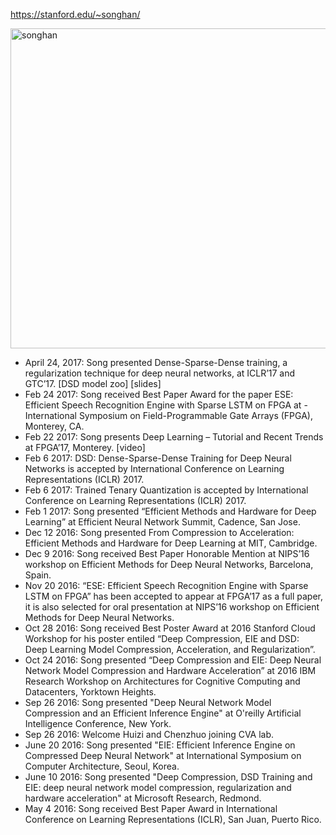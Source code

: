 https://stanford.edu/~songhan/

<img src="https://stanford.edu/~songhan/songhan.jpg" alt="songhan"  width="512">

- April 24, 2017: Song presented Dense-Sparse-Dense training, a regularization technique for deep neural networks, at ICLR’17 and GTC’17. [DSD model zoo] [slides]
- Feb 24 2017: Song received Best Paper Award for the paper ESE: Efficient Speech Recognition Engine with Sparse LSTM on FPGA at -  International Symposium on Field-Programmable Gate Arrays (FPGA), Monterey, CA.
- Feb 22 2017: Song presents Deep Learning – Tutorial and Recent Trends at FPGA’17, Monterey. [video]
- Feb 6 2017: DSD: Dense-Sparse-Dense Training for Deep Neural Networks is accepted by International Conference on Learning Representations (ICLR) 2017.
- Feb 6 2017: Trained Tenary Quantization is accepted by International Conference on Learning Representations (ICLR) 2017.
- Feb 1 2017: Song presented “Efficient Methods and Hardware for Deep Learning” at Efficient Neural Network Summit, Cadence, San Jose.
- Dec 12 2016: Song presented From Compression to Acceleration: Efficient Methods and Hardware for Deep Learning at MIT, Cambridge.
- Dec 9 2016: Song received Best Paper Honorable Mention at NIPS’16 workshop on Efficient Methods for Deep Neural Networks, Barcelona, Spain.
- Nov 20 2016: “ESE: Efficient Speech Recognition Engine with Sparse LSTM on FPGA” has been accepted to appear at FPGA’17 as a full paper, it is also selected for oral presentation at NIPS’16 workshop on Efficient Methods for Deep Neural Networks.
- Oct 28 2016: Song received Best Poster Award at 2016 Stanford Cloud Workshop for his poster entiled “Deep Compression, EIE and DSD:  Deep Learning Model Compression, Acceleration, and Regularization”.
- Oct 24 2016: Song presented “Deep Compression and EIE: Deep Neural Network Model Compression and Hardware Acceleration” at 2016 IBM  Research Workshop on Architectures for Cognitive Computing and Datacenters, Yorktown Heights.
- Sep 26 2016: Song presented "Deep Neural Network Model Compression and an Efficient Inference Engine" at O'reilly Artificial Intelligence Conference, New York.
- Sep 26 2016: Welcome Huizi and Chenzhuo joining CVA lab.
- June 20 2016: Song presented "EIE: Efficient Inference Engine on Compressed Deep Neural Network" at International Symposium on Computer Architecture, Seoul, Korea.
- June 10 2016: Song presented "Deep Compression, DSD Training and EIE: deep neural network model compression, regularization and hardware acceleration" at Microsoft Research, Redmond.
- May 4 2016: Song received Best Paper Award in International Conference on Learning Representations (ICLR), San Juan, Puerto Rico.
